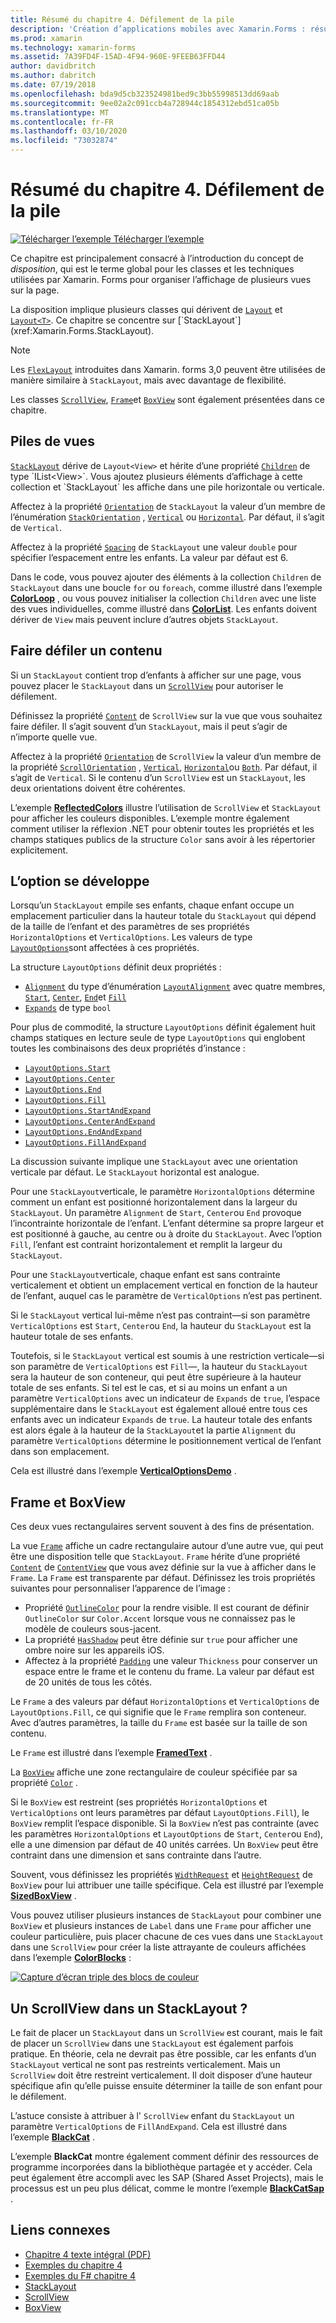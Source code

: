```yaml
---
title: Résumé du chapitre 4. Défilement de la pile
description: 'Création d’applications mobiles avec Xamarin.Forms : résumé du chapitre 4. Défilement de la pile'
ms.prod: xamarin
ms.technology: xamarin-forms
ms.assetid: 7A39FD4F-15AD-4F94-960E-9FEEB63FFD44
author: davidbritch
ms.author: dabritch
ms.date: 07/19/2018
ms.openlocfilehash: bda9d5cb323524981bed9c3bb55998513dd69aab
ms.sourcegitcommit: 9ee02a2c091ccb4a728944c1854312ebd51ca05b
ms.translationtype: MT
ms.contentlocale: fr-FR
ms.lasthandoff: 03/10/2020
ms.locfileid: "73032874"
---
```

# <a name="summary-of-chapter-4-scrolling-the-stack"></a>Résumé du chapitre 4. Défilement de la pile

[![Télécharger l’exemple](~/media/shared/download.png) Télécharger l’exemple](https://github.com/xamarin/xamarin-forms-book-samples/tree/master/Chapter04)

Ce chapitre est principalement consacré à l’introduction du concept de *disposition*, qui est le terme global pour les classes et les techniques utilisées par Xamarin. Forms pour organiser l’affichage de plusieurs vues sur la page.

La disposition implique plusieurs classes qui dérivent de [`Layout`](xref:Xamarin.Forms.Layout) et [`Layout<T>`](xref:Xamarin.Forms.Layout`1). Ce chapitre se concentre sur [`StackLayout`](xref:Xamarin.Forms.StackLayout).

> [!NOTE]
> Les [`FlexLayout`](~/xamarin-forms/user-interface/layouts/flex-layout.md) introduites dans Xamarin. forms 3,0 peuvent être utilisées de manière similaire à `StackLayout`, mais avec davantage de flexibilité.

Les classes [`ScrollView`](xref:Xamarin.Forms.ScrollView), [`Frame`](xref:Xamarin.Forms.Frame)et [`BoxView`](xref:Xamarin.Forms.BoxView) sont également présentées dans ce chapitre.

## <a name="stacks-of-views"></a>Piles de vues

[`StackLayout`](xref:Xamarin.Forms.StackLayout) dérive de `Layout<View>` et hérite d’une propriété [`Children`](xref:Xamarin.Forms.Layout`1) de type `IList<View>`. Vous ajoutez plusieurs éléments d’affichage à cette collection et `StackLayout` les affiche dans une pile horizontale ou verticale.

Affectez à la propriété [`Orientation`](xref:Xamarin.Forms.StackLayout.Orientation) de `StackLayout` la valeur d’un membre de l’énumération [`StackOrientation`](xref:Xamarin.Forms.StackOrientation) , [`Vertical`](xref:Xamarin.Forms.StackOrientation.Vertical) ou [`Horizontal`](xref:Xamarin.Forms.StackOrientation.Horizontal). Par défaut, il s’agit de `Vertical`.

Affectez à la propriété [`Spacing`](xref:Xamarin.Forms.StackLayout.Spacing) de `StackLayout` une valeur `double` pour spécifier l’espacement entre les enfants. La valeur par défaut est 6.

Dans le code, vous pouvez ajouter des éléments à la collection `Children` de `StackLayout` dans une boucle `for` ou `foreach`, comme illustré dans l’exemple [**ColorLoop**](https://github.com/xamarin/xamarin-forms-book-samples/tree/master/Chapter04/ColorLoop) , ou vous pouvez initialiser la collection `Children` avec une liste des vues individuelles, comme illustré dans [**ColorList**](https://github.com/xamarin/xamarin-forms-book-samples/tree/master/Chapter04/ColorList). Les enfants doivent dériver de `View` mais peuvent inclure d’autres objets `StackLayout`.

## <a name="scrolling-content"></a>Faire défiler un contenu

Si un `StackLayout` contient trop d’enfants à afficher sur une page, vous pouvez placer le `StackLayout` dans un [`ScrollView`](xref:Xamarin.Forms.ScrollView) pour autoriser le défilement.

Définissez la propriété [`Content`](xref:Xamarin.Forms.ScrollView.Content) de `ScrollView` sur la vue que vous souhaitez faire défiler. Il s’agit souvent d’un `StackLayout`, mais il peut s’agir de n’importe quelle vue.

Affectez à la propriété [`Orientation`](xref:Xamarin.Forms.ScrollView.Orientation) de `ScrollView` la valeur d’un membre de la propriété [`ScrollOrientation`](xref:Xamarin.Forms.ScrollOrientation) , [`Vertical`](xref:Xamarin.Forms.ScrollOrientation.Vertical), [`Horizontal`](xref:Xamarin.Forms.ScrollOrientation.Horizontal)ou [`Both`](xref:Xamarin.Forms.ScrollOrientation.Both). Par défaut, il s’agit de `Vertical`. Si le contenu d’un `ScrollView` est un `StackLayout`, les deux orientations doivent être cohérentes.

L’exemple [**ReflectedColors**](https://github.com/xamarin/xamarin-forms-book-samples/tree/master/Chapter04/ReflectedColors) illustre l’utilisation de `ScrollView` et `StackLayout` pour afficher les couleurs disponibles. L’exemple montre également comment utiliser la réflexion .NET pour obtenir toutes les propriétés et les champs statiques publics de la structure `Color` sans avoir à les répertorier explicitement.

## <a name="the-expands-option"></a>L’option se développe

Lorsqu’un `StackLayout` empile ses enfants, chaque enfant occupe un emplacement particulier dans la hauteur totale du `StackLayout` qui dépend de la taille de l’enfant et des paramètres de ses propriétés `HorizontalOptions` et `VerticalOptions`. Les valeurs de type [`LayoutOptions`](xref:Xamarin.Forms.LayoutOptions)sont affectées à ces propriétés.

La structure `LayoutOptions` définit deux propriétés :

- [`Alignment`](xref:Xamarin.Forms.LayoutOptions.Alignment) du type d’énumération [`LayoutAlignment`](xref:Xamarin.Forms.LayoutAlignment) avec quatre membres, [`Start`](xref:Xamarin.Forms.LayoutAlignment.Start), [`Center`](xref:Xamarin.Forms.LayoutAlignment.Center), [`End`](xref:Xamarin.Forms.LayoutAlignment.End)et [`Fill`](xref:Xamarin.Forms.LayoutAlignment.Fill)
- [`Expands`](xref:Xamarin.Forms.LayoutOptions.Expands) de type `bool`

Pour plus de commodité, la structure `LayoutOptions` définit également huit champs statiques en lecture seule de type `LayoutOptions` qui englobent toutes les combinaisons des deux propriétés d’instance :

- [`LayoutOptions.Start`](xref:Xamarin.Forms.LayoutOptions.Start)
- [`LayoutOptions.Center`](xref:Xamarin.Forms.LayoutOptions.Center)
- [`LayoutOptions.End`](xref:Xamarin.Forms.LayoutOptions.End)
- [`LayoutOptions.Fill`](xref:Xamarin.Forms.LayoutOptions.Fill)
- [`LayoutOptions.StartAndExpand`](xref:Xamarin.Forms.LayoutOptions.StartAndExpand)
- [`LayoutOptions.CenterAndExpand`](xref:Xamarin.Forms.LayoutOptions.CenterAndExpand)
- [`LayoutOptions.EndAndExpand`](xref:Xamarin.Forms.LayoutOptions.EndAndExpand)
- [`LayoutOptions.FillAndExpand`](xref:Xamarin.Forms.LayoutOptions.FillAndExpand)

La discussion suivante implique une `StackLayout` avec une orientation verticale par défaut. Le `StackLayout` horizontal est analogue.

Pour une `StackLayout`verticale, le paramètre `HorizontalOptions` détermine comment un enfant est positionné horizontalement dans la largeur du `StackLayout`. Un paramètre `Alignment` de `Start`, `Center`ou `End` provoque l’incontrainte horizontale de l’enfant. L’enfant détermine sa propre largeur et est positionné à gauche, au centre ou à droite du `StackLayout`. Avec l’option `Fill`, l’enfant est contraint horizontalement et remplit la largeur du `StackLayout`.

Pour une `StackLayout`verticale, chaque enfant est sans contrainte verticalement et obtient un emplacement vertical en fonction de la hauteur de l’enfant, auquel cas le paramètre de `VerticalOptions` n’est pas pertinent.

Si le `StackLayout` vertical lui-même n’est pas contraint&mdash;si son paramètre `VerticalOptions` est `Start`, `Center`ou `End`, la hauteur du `StackLayout` est la hauteur totale de ses enfants.

Toutefois, si le `StackLayout` vertical est soumis à une restriction verticale&mdash;si son paramètre de `VerticalOptions` est `Fill`&mdash;, la hauteur du `StackLayout` sera la hauteur de son conteneur, qui peut être supérieure à la hauteur totale de ses enfants. Si tel est le cas, et si au moins un enfant a un paramètre `VerticalOptions` avec un indicateur de `Expands` de `true`, l’espace supplémentaire dans le `StackLayout` est également alloué entre tous ces enfants avec un indicateur `Expands` de `true`. La hauteur totale des enfants est alors égale à la hauteur de la `StackLayout`et la partie `Alignment` du paramètre `VerticalOptions` détermine le positionnement vertical de l’enfant dans son emplacement.

Cela est illustré dans l’exemple [**VerticalOptionsDemo**](https://github.com/xamarin/xamarin-forms-book-samples/tree/master/Chapter04/VerticalOptionsDemo) .

## <a name="frame-and-boxview"></a>Frame et BoxView

Ces deux vues rectangulaires servent souvent à des fins de présentation.

La vue [`Frame`](xref:Xamarin.Forms.Frame) affiche un cadre rectangulaire autour d’une autre vue, qui peut être une disposition telle que `StackLayout`. `Frame` hérite d’une propriété [`Content`](xref:Xamarin.Forms.ContentView.Content) de [`ContentView`](xref:Xamarin.Forms.ContentView) que vous avez définie sur la vue à afficher dans le `Frame`. La `Frame` est transparente par défaut. Définissez les trois propriétés suivantes pour personnaliser l’apparence de l’image :

- Propriété [`OutlineColor`](xref:Xamarin.Forms.Frame.OutlineColor) pour la rendre visible. Il est courant de définir `OutlineColor` sur `Color.Accent` lorsque vous ne connaissez pas le modèle de couleurs sous-jacent.
- La propriété [`HasShadow`](xref:Xamarin.Forms.Frame.HasShadow) peut être définie sur `true` pour afficher une ombre noire sur les appareils iOS.
- Affectez à la propriété [`Padding`](xref:Xamarin.Forms.Layout.Padding) une valeur `Thickness` pour conserver un espace entre le frame et le contenu du frame. La valeur par défaut est de 20 unités de tous les côtés.

Le `Frame` a des valeurs par défaut `HorizontalOptions` et `VerticalOptions` de `LayoutOptions.Fill`, ce qui signifie que le `Frame` remplira son conteneur. Avec d’autres paramètres, la taille du `Frame` est basée sur la taille de son contenu.

Le `Frame` est illustré dans l’exemple [**FramedText**](https://github.com/xamarin/xamarin-forms-book-samples/tree/master/Chapter04/FramedText) .

La [`BoxView`](xref:Xamarin.Forms.BoxView) affiche une zone rectangulaire de couleur spécifiée par sa propriété [`Color`](xref:Xamarin.Forms.BoxView.Color) .

Si le `BoxView` est restreint (ses propriétés `HorizontalOptions` et `VerticalOptions` ont leurs paramètres par défaut `LayoutOptions.Fill`), le `BoxView` remplit l’espace disponible. Si la `BoxView` n’est pas contrainte (avec les paramètres `HorizontalOptions` et `LayoutOptions` de `Start`, `Center`ou `End`), elle a une dimension par défaut de 40 unités carrées. Un `BoxView` peut être contraint dans une dimension et sans contrainte dans l’autre.

Souvent, vous définissez les propriétés [`WidthRequest`](xref:Xamarin.Forms.VisualElement.WidthRequest) et [`HeightRequest`](xref:Xamarin.Forms.VisualElement.HeightRequest) de `BoxView` pour lui attribuer une taille spécifique. Cela est illustré par l’exemple [**SizedBoxView**](https://github.com/xamarin/xamarin-forms-book-samples/tree/master/Chapter04/SizedBoxView) .

Vous pouvez utiliser plusieurs instances de `StackLayout` pour combiner une `BoxView` et plusieurs instances de `Label` dans une `Frame` pour afficher une couleur particulière, puis placer chacune de ces vues dans une `StackLayout` dans une `ScrollView` pour créer la liste attrayante de couleurs affichées dans l’exemple [**ColorBlocks**](https://github.com/xamarin/xamarin-forms-book-samples/tree/master/Chapter04/ColorBlocks) :

[![Capture d’écran triple des blocs de couleur](images/ch04fg11-small.png "Liste de couleurs")](images/ch04fg11-large.png#lightbox "Liste de couleurs")

## <a name="a-scrollview-in-a-stacklayout"></a>Un ScrollView dans un StackLayout ?

Le fait de placer un `StackLayout` dans un `ScrollView` est courant, mais le fait de placer un `ScrollView` dans une `StackLayout` est également parfois pratique. En théorie, cela ne devrait pas être possible, car les enfants d’un `StackLayout` vertical ne sont pas restreints verticalement. Mais un `ScrollView` doit être restreint verticalement. Il doit disposer d’une hauteur spécifique afin qu’elle puisse ensuite déterminer la taille de son enfant pour le défilement.

L’astuce consiste à attribuer à l' `ScrollView` enfant du `StackLayout` un paramètre `VerticalOptions` de `FillAndExpand`. Cela est illustré dans l’exemple [**BlackCat**](https://github.com/xamarin/xamarin-forms-book-samples/tree/master/Chapter04/BlackCat) .

L’exemple **BlackCat** montre également comment définir des ressources de programme incorporées dans la bibliothèque partagée et y accéder. Cela peut également être accompli avec les SAP (Shared Asset Projects), mais le processus est un peu plus délicat, comme le montre l’exemple [**BlackCatSap**](https://github.com/xamarin/xamarin-forms-book-samples/tree/master/Chapter04/BlackCatSap) .

## <a name="related-links"></a>Liens connexes

- [Chapitre 4 texte intégral (PDF)](https://download.xamarin.com/developer/xamarin-forms-book/XamarinFormsBook-Ch04-Apr2016.pdf)
- [Exemples du chapitre 4](https://github.com/xamarin/xamarin-forms-book-samples/tree/master/Chapter04)
- [Exemples du F# chapitre 4](https://github.com/xamarin/xamarin-forms-book-samples/tree/master/Chapter04/FS)
- [StackLayout](~/xamarin-forms/user-interface/layouts/stack-layout.md)
- [ScrollView](~/xamarin-forms/user-interface/layouts/scroll-view.md)
- [BoxView](~/xamarin-forms/user-interface/boxview.md)
